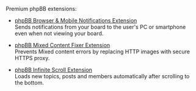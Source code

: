 Premium phpBB extensions:

* [phpBB Browser & Mobile Notifications Extension](https://senky.github.io/pushnotifications/)<br/>
Sends notifications from your board to the user's PC or smartphone even when not viewing your board.

* [phpBB Mixed Content Fixer Extension](https://senky.github.io/httpproxy/)<br/>
Prevents Mixed content errors by replacing HTTP images with secure HTTPS proxy.

* [phpBB Infinite Scroll Extension](https://senky.github.io/infinitescroll/)<br/>
Loads new topics, posts and members automatically after scrolling to the bottom.
